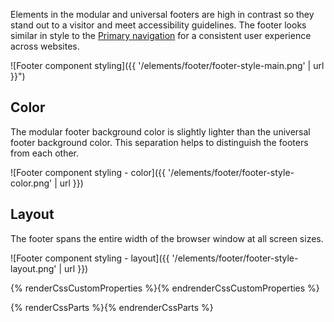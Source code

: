 Elements in the modular and universal footers are high in contrast so they stand 
out to a visitor and meet accessibility guidelines. The footer looks similar in 
style to the [Primary navigation](../navigation) for a consistent user 
experience across websites.

![Footer component styling]({{ '/elements/footer/footer-style-main.png' | url }}")

## Color

The modular footer background color is slightly lighter than the universal 
footer background color. This separation helps to distinguish the footers from 
each other.

![Footer component styling - color]({{ '/elements/footer/footer-style-color.png' | url }})

## Layout

The footer spans the entire width of the browser window at all screen 
sizes.

![Footer component styling - layout]({{ '/elements/footer/footer-style-layout.png' | url }})

{% renderCssCustomProperties %}{% endrenderCssCustomProperties %}

{% renderCssParts %}{% endrenderCssParts %}
